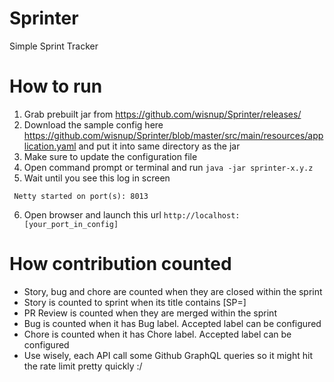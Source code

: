 # Sprinter
Simple Sprint Tracker

# How to run
1. Grab prebuilt jar from https://github.com/wisnup/Sprinter/releases/
2. Download the sample config here https://github.com/wisnup/Sprinter/blob/master/src/main/resources/application.yaml and put it into same directory as the jar
3. Make sure to update the configuration file
4. Open command prompt or terminal and run `java -jar sprinter-x.y.z`
5. Wait until you see this log in screen
```
 Netty started on port(s): 8013
```
6. Open browser and launch this url `http://localhost:[your_port_in_config]`

# How contribution counted
- Story, bug and chore are counted when they are closed within the sprint
- Story is counted to sprint when its title contains [SP=<story point>]
- PR Review is counted when they are merged within the sprint
- Bug is counted when it has Bug label. Accepted label can be configured
- Chore is counted when it has Chore label. Accepted label can be configured
- Use wisely, each API call some Github GraphQL queries so it might hit the rate limit pretty quickly :/
